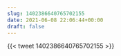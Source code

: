 ```yaml
---
slug: 1402386640765702155
date: 2021-06-08 22:06:44+00:00
draft: false
---
```


{{< tweet 1402386640765702155 >}}
